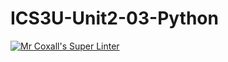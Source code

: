 # ICS3U-Unit2-03-Python

[![Mr Coxall's Super Linter](https://github.com/lucas-debruyn/ICS3U-Unit2-02-Python/workflows/Mr%20Coxall's%20Super%20Linter/badge.svg)](https://github.com/lucas-debruyn/ICS3U-Unit2-02-Python/actions/)
